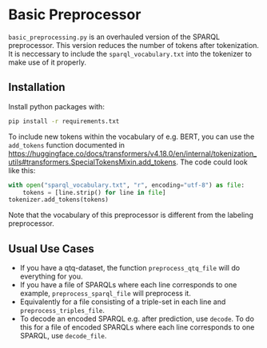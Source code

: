 # Basic Preprocessor
`basic_preprocessing.py` is an overhauled version of the SPARQL preprocessor.
This version reduces the number of tokens after tokenization.
It is neccessary to include the `sparql_vocabulary.txt` into the tokenizer to make use 
of it properly.

## Installation
Install python packages with:
```bash
pip install -r requirements.txt
```

To include new tokens within the vocabulary of e.g. BERT, you can use the `add_tokens` 
function documented in https://huggingface.co/docs/transformers/v4.18.0/en/internal/tokenization_utils#transformers.SpecialTokensMixin.add_tokens.
The code could look like this:
```python
with open("sparql_vocabulary.txt", "r", encoding="utf-8") as file:
    tokens = [line.strip() for line in file]
tokenizer.add_tokens(tokens)
```
Note that the vocabulary of this preprocessor is different from the labeling 
preprocessor.

## Usual Use Cases
- If you have a qtq-dataset, the function `preprocess_qtq_file` will do everything for you.
- If you have a file of SPARQLs where each line corresponds to one example, 
`preprocess_sparql_file` will preprocess it.
- Equivalently for a file consisting of a triple-set in each line and `preprocess_triples_file`.
- To decode an encoded SPARQL e.g. after prediction, use `decode`. To do this
for a file of encoded SPARQLs where each line corresponds to one SPARQL, use `decode_file`.
